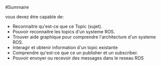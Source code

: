 #Summaire  


vous devez être capable de:
	
	
- Reconnaitre qu'est-ce que ce Topic (sujet). 
- Pouvoir reconnaitre les topics d'un systeme ROS. 
- Trouver aide graphique pour comprendre l'architecture d'un systeme ROS.
- Interagir et obtenir information d'un topic existante
- Comprendre qu'est-ce que ce un publisher et un subscriber. 
- Pouvoir envoyer ou recevoir des messages dans le reseau ROS
